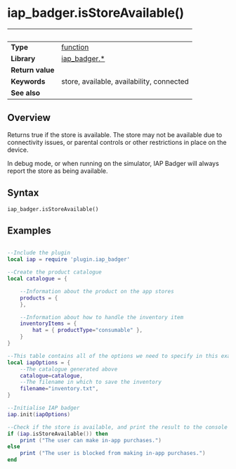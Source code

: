 # iap_badger.isStoreAvailable()

|                      | &nbsp; 
| -------------------- | ---------------------------------------------------------------
| __Type__             | [function](http://docs.coronalabs.com/api/type/Function.html)
| __Library__          | [iap_badger.*](Readme.markdown)
| __Return value__     | 
| __Keywords__         | store, available, availability, connected
| __See also__         | 


## Overview

Returns true if the store is available.  The store may not be available due to connectivity issues, or parental controls or other restrictions in place on the device.

In debug mode, or when running on the simulator, IAP Badger will always report the store as being available.


## Syntax

	iap_badger.isStoreAvailable()


## Examples


```lua

--Include the plugin
local iap = require 'plugin.iap_badger'

--Create the product catalogue
local catalogue = {

    --Information about the product on the app stores
    products = {    
    },

    --Information about how to handle the inventory item
    inventoryItems = {
        hat = { productType="consumable" },
    }
}

--This table contains all of the options we need to specify in this example program.
local iapOptions = {
    --The catalogue generated above
    catalogue=catalogue,
    --The filename in which to save the inventory
    filename="inventory.txt",
}

--Initialise IAP badger
iap.init(iapOptions)

--Check if the store is available, and print the result to the console
if (iap.isStoreAvailable()) then
    print ("The user can make in-app purchases.")
else
    print ("The user is blocked from making in-app purchases.")
end



```
